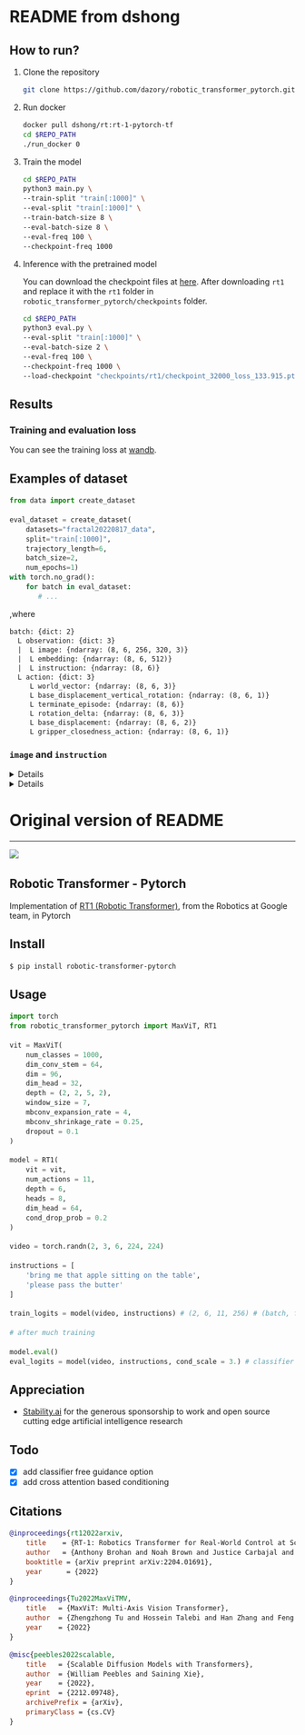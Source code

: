 # README from dshong

## How to run?

1. Clone the repository
    ```bash
    git clone https://github.com/dazory/robotic_transformer_pytorch.git
    ```
2. Run docker
   ```bash
   docker pull dshong/rt:rt-1-pytorch-tf
   cd $REPO_PATH
   ./run_docker 0
   ```
3. Train the model
   ```bash
   cd $REPO_PATH
   python3 main.py \
   --train-split "train[:1000]" \
   --eval-split "train[:1000]" \
   --train-batch-size 8 \
   --eval-batch-size 8 \
   --eval-freq 100 \
   --checkpoint-freq 1000
    ```
4. Inference with the pretrained model
    
    You can download the checkpoint files at [here](https://drive.google.com/file/d/1XzlTR9j3c4moiolCbuDFHjmpyMdU6MMQ/view?usp=drive_link). After downloading `rt1` and replace it with the `rt1` folder in `robotic_transformer_pytorch/checkpoints` folder.
   ```bash
   cd $REPO_PATH
   python3 eval.py \
   --eval-split "train[:1000]" \
   --eval-batch-size 2 \
   --eval-freq 100 \
   --checkpoint-freq 1000 \
   --load-checkpoint "checkpoints/rt1/checkpoint_32000_loss_133.915.pt" 
   ```
   
## Results

### Training and evaluation loss

You can see the training loss at [wandb](https://wandb.ai/hong-dasol/rt1-pytorch?workspace=user-hong-dasol).

## Examples of dataset

```python
from data import create_dataset

eval_dataset = create_dataset(
    datasets="fractal20220817_data",
    split="train[:1000]",
    trajectory_length=6,
    batch_size=2,
    num_epochs=1)
with torch.no_grad():
    for batch in eval_dataset:
       # ...
```
,where
```text
batch: {dict: 2}
  L observation: {dict: 3}
  |  L image: {ndarray: (8, 6, 256, 320, 3)}
  |  L embedding: {ndarray: (8, 6, 512)}
  |  L instruction: {ndarray: (8, 6)}
  L action: {dict: 3}
     L world_vector: {ndarray: (8, 6, 3)}
     L base_displacement_vertical_rotation: {ndarray: (8, 6, 1)}
     L terminate_episode: {ndarray: (8, 6)}
     L rotation_delta: {ndarray: (8, 6, 3)}
     L base_displacement: {ndarray: (8, 6, 2)}
     L gripper_closedness_action: {ndarray: (8, 6, 1)}
```

### `image` and `instruction`

<details>
<sumary>example1</sumary>

`image`:

<img src="vis/batch0/image/batch0_frame0.png" width="80">
<img src="vis/batch0/image/batch0_frame1.png" width="80">
<img src="vis/batch0/image/batch0_frame2.png" width="80">
<img src="vis/batch0/image/batch0_frame3.png" width="80">
<img src="vis/batch0/image/batch0_frame4.png" width="80">
<img src="vis/batch0/image/batch0_frame5.png" width="80">

`instruction`:
```text
"pick rxbar chocolate from bottom drawer and place on counter"
```
</details>


<details>
<sumary>example2</sumary>

`image`:

<img src="vis/batch6/image/batch6_frame0.png" width="80">
<img src="vis/batch6/image/batch6_frame1.png" width="80">
<img src="vis/batch6/image/batch6_frame2.png" width="80">
<img src="vis/batch6/image/batch6_frame3.png" width="80">
<img src="vis/batch6/image/batch6_frame4.png" width="80">
<img src="vis/batch6/image/batch6_frame5.png" width="80">

`instruction`:
```text
"close middle drawer"
```
</details>



# Original version of README
---

<img src="./rt1.png" width="450px"></img>

## Robotic Transformer - Pytorch

Implementation of <a href="https://ai.googleblog.com/2022/12/rt-1-robotics-transformer-for-real.html">RT1 (Robotic Transformer)</a>, from the Robotics at Google team, in Pytorch

## Install

```bash
$ pip install robotic-transformer-pytorch
```

## Usage

```python
import torch
from robotic_transformer_pytorch import MaxViT, RT1

vit = MaxViT(
    num_classes = 1000,
    dim_conv_stem = 64,
    dim = 96,
    dim_head = 32,
    depth = (2, 2, 5, 2),
    window_size = 7,
    mbconv_expansion_rate = 4,
    mbconv_shrinkage_rate = 0.25,
    dropout = 0.1
)

model = RT1(
    vit = vit,
    num_actions = 11,
    depth = 6,
    heads = 8,
    dim_head = 64,
    cond_drop_prob = 0.2
)

video = torch.randn(2, 3, 6, 224, 224)

instructions = [
    'bring me that apple sitting on the table',
    'please pass the butter'
]

train_logits = model(video, instructions) # (2, 6, 11, 256) # (batch, frames, actions, bins)

# after much training

model.eval()
eval_logits = model(video, instructions, cond_scale = 3.) # classifier free guidance with conditional scale of 3

```

## Appreciation

- <a href="https://stability.ai/">Stability.ai</a> for the generous sponsorship to work and open source cutting edge artificial intelligence research


## Todo

- [x] add classifier free guidance option
- [x] add cross attention based conditioning

## Citations

```bibtex
@inproceedings{rt12022arxiv,
    title    = {RT-1: Robotics Transformer for Real-World Control at Scale},
    author   = {Anthony Brohan and Noah Brown and Justice Carbajal and  Yevgen Chebotar and Joseph Dabis and Chelsea Finn and Keerthana Gopalakrishnan and Karol Hausman and Alex Herzog and Jasmine Hsu and Julian Ibarz and Brian Ichter and Alex Irpan and Tomas Jackson and  Sally Jesmonth and Nikhil Joshi and Ryan Julian and Dmitry Kalashnikov and Yuheng Kuang and Isabel Leal and Kuang-Huei Lee and  Sergey Levine and Yao Lu and Utsav Malla and Deeksha Manjunath and  Igor Mordatch and Ofir Nachum and Carolina Parada and Jodilyn Peralta and Emily Perez and Karl Pertsch and Jornell Quiambao and  Kanishka Rao and Michael Ryoo and Grecia Salazar and Pannag Sanketi and Kevin Sayed and Jaspiar Singh and Sumedh Sontakke and Austin Stone and Clayton Tan and Huong Tran and Vincent Vanhoucke and Steve Vega and Quan Vuong and Fei Xia and Ted Xiao and Peng Xu and Sichun Xu and Tianhe Yu and Brianna Zitkovich},
    booktitle = {arXiv preprint arXiv:2204.01691},
    year      = {2022}
}
```

```bibtex
@inproceedings{Tu2022MaxViTMV,
    title   = {MaxViT: Multi-Axis Vision Transformer},
    author  = {Zhengzhong Tu and Hossein Talebi and Han Zhang and Feng Yang and Peyman Milanfar and Alan Conrad Bovik and Yinxiao Li},
    year    = {2022}
}
```

```bibtex
@misc{peebles2022scalable,
    title   = {Scalable Diffusion Models with Transformers},
    author  = {William Peebles and Saining Xie},
    year    = {2022},
    eprint  = {2212.09748},
    archivePrefix = {arXiv},
    primaryClass = {cs.CV}
}
```
